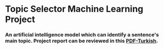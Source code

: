 # Topic Selector Machine Learning Project
### An artificial intelligence model which can identify a sentence's main topic. Project report can be reviewed in this [PDF-Turkish](https://github.com/borailci/machine-learning-project/blob/main/ML%20Project%20-%20Topic%20Selector/21011035_21011089_Bora%C4%B0LC%C4%B0_Yi%C4%9FitKOTAMAN.pdf "PDF-Turkish").

